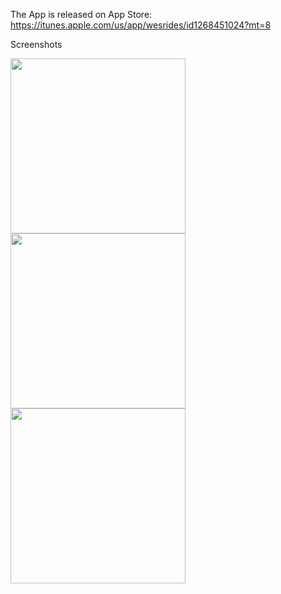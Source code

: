 The App is released on App Store: https://itunes.apple.com/us/app/wesrides/id1268451024?mt=8

Screenshots

<img src="https://is1-ssl.mzstatic.com/image/thumb/Purple128/v4/b6/0d/83/b60d83a2-670a-181a-d62c-5e2bc74962dd/pr_source.png/0x0ss.jpg" width="280"> <img src="https://is1-ssl.mzstatic.com/image/thumb/Purple128/v4/ac/10/1b/ac101b74-4b7c-bd9d-8791-aa3cf2b58c25/pr_source.png/0x0ss.jpg" width="280"> <img src="https://is1-ssl.mzstatic.com/image/thumb/Purple128/v4/f2/37/c9/f237c9b4-19ed-925f-9801-5451e813966d/pr_source.png/0x0ss.jpg" width="280">
